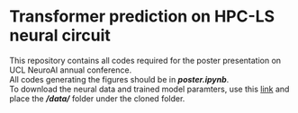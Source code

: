 # Transformer prediction on HPC-LS neural circuit
This repository contains all codes required for the poster presentation on UCL NeuroAI annual conference. <br>
All codes generating the figures should be in ***poster.ipynb***. <br>
To download the neural data and trained model paramters, use this [link](https://drive.google.com/file/d/14Jt2MMc3qXxwcpGoZYlOc1BhKa_EDkZT/view?usp=sharing) and place the ***/data/*** folder under the cloned folder.
